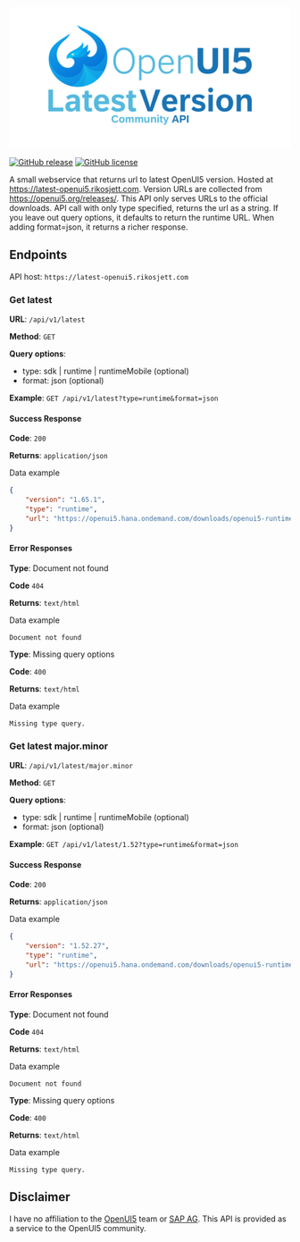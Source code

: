 !["Logo"](repository-header.png)

[![GitHub release](https://img.shields.io/github/package-json/v/rsletta/latest-openui5-landing-page?filename=api%2Fpackage.json)](https://github.com/rsletta/get_openui5_latest_url/releases/)
[![GitHub license](https://img.shields.io/github/license/rsletta/get_openui5_latest_url.svg)](https://github.com/rsletta/get_openui5_latest_url/blob/master/LICENSE)




A small webservice that returns url to latest OpenUI5 version. Hosted at https://latest-openui5.rikosjett.com. Version URLs are collected from https://openui5.org/releases/. This API only serves URLs to the official downloads. API call with only type specified, returns the url as a string. If you leave out query options, it defaults to return the runtime URL. When adding format=json, it returns a richer response.

## Endpoints

API host: `https://latest-openui5.rikosjett.com`

### Get latest

**URL**: `/api/v1/latest`

**Method**: `GET`

**Query options**:
* type: sdk | runtime | runtimeMobile (optional)
* format: json (optional)

**Example**: `GET /api/v1/latest?type=runtime&format=json`

#### Success Response

**Code**: `200`

**Returns**: `application/json`

Data example
```json 
{
    "version": "1.65.1",
    "type": "runtime",
    "url": "https://openui5.hana.ondemand.com/downloads/openui5-runtime-1.65.1.zip"
}
```

#### Error Responses

**Type**: Document not found

**Code** `404`

**Returns**: `text/html`

Data example
```
Document not found
```

**Type**: Missing query options

**Code**: `400`

**Returns**: `text/html`

Data example
```
Missing type query.
```

### Get latest major.minor

**URL**: `/api/v1/latest/major.minor`

**Method**: `GET`

**Query options**:
* type: sdk | runtime | runtimeMobile (optional)
* format: json (optional)

**Example**: `GET /api/v1/latest/1.52?type=runtime&format=json`

#### Success Response

**Code**: `200`

**Returns**: `application/json`

Data example
```json 
{
    "version": "1.52.27",
    "type": "runtime",
    "url": "https://openui5.hana.ondemand.com/downloads/openui5-runtime-1.52.27.zip"
}
```

#### Error Responses

**Type**: Document not found

**Code** `404`

**Returns**: `text/html`

Data example
```
Document not found
```

**Type**: Missing query options

**Code**: `400`

**Returns**: `text/html`

Data example
```
Missing type query.
```

## Disclaimer
I have no affiliation to the [OpenUI5](https://openui5.org) team or [SAP AG](https://www.sap.com). This API is provided as a service to the OpenUI5 community.